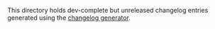 This directory holds dev-complete but unreleased changelog entries generated using the [changelog generator](https://github.com/pg8wood/changelog-generator). 
